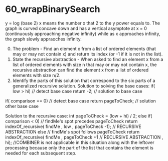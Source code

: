# 60_wrapBinarySearch

y = log (base 2) x means the number x that 2 to the y power equals to. 
  The graph is curved concave down and has a vertical asymptote at x = 0 (continuously approaching negative infinity) while as x approaches infinity, the graph slowly appraoches infinity.

0. The problem - Find an element x from a list of ordered elements (that may or may not contain x) and return its index (or -1 if it is not in the list). 
1. State the recursive abstraction - When asked to find an element x from a list of ordered elements with size n that may or may not contain x, the recursive abstraction can find the element x from a list of ordered elements with size n/2. 
2. Identify the parts of this solution that correspond to the six parts of a generalized recursive solution.
    Solution to solving the base cases:
    if( low > hi)  // detect base case
    return -2;   // solution to base case
    
  if( comparison == 0)    // detect base case
    return pageToCheck; // solution other base case
  
  Solution to the recursive case:
    int pageToCheck = (low + hi) / 2;
    else
        if( comparison < 0)
            // findMe's spot precedes pageToCheck
            return indexOf_recursive( findMe
                                     , low
                                     , pageToCheck -1); // RECURSIVE ABSTRACTION 
        else
            // findMe's spot follows pageToCheck
            return indexOf_recursive( findMe
                                    , pageToCheck +1 // RECURSIVE ABSTRACTION 
                                    , hi);
    //COMBINER is not applicable in this situation along with the leftover processing because only the part of the list that contains the element is needed for each subsequent step. 
            

